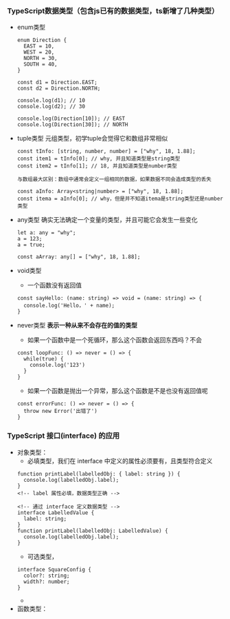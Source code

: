 ### TypeScript数据类型（包含js已有的数据类型，ts新增了几种类型）
* enum类型
  ```
  enum Direction {
    EAST = 10,
    WEST = 20,
    NORTH = 30,
    SOUTH = 40,
  }
  
  const d1 = Direction.EAST;
  const d2 = Direction.NORTH;
  
  console.log(d1); // 10
  console.log(d2); // 30

  console.log(Direction[10]); // EAST
  console.log(Direction[30]); // NORTH
  ```
* tuple类型
  元组类型，初学tuple会觉得它和数组非常相似
  ```
  const tInfo: [string, number, number] = ["why", 18, 1.88];
  const item1 = tInfo[0]; // why, 并且知道类型是string类型
  const item2 = tInfo[1]; // 18, 并且知道类型是number类型

  与数组最大区别：数组中通常会定义一组相同的数据，如果数据不同会造成类型的丢失

  const aInfo: Array<string|number> = ["why", 18, 1.88];
  const itema = aInfo[0]; // why，但是并不知道itema是string类型还是number类型
  ```

* any类型
  确实无法确定一个变量的类型，并且可能它会发生一些变化
  ```
  let a: any = "why";
  a = 123;
  a = true;
  
  const aArray: any[] = ["why", 18, 1.88];
  ```
* void类型
  + 一个函数没有返回值
  ```
  const sayHello: (name: string) => void = (name: string) => {
    console.log('Hello，' + name);
  }
  ```

* never类型
  <b>表示一种从来不会存在的值的类型</b>
  + 如果一个函数中是一个死循环，那么这个函数会返回东西吗？不会
  ```
  const loopFunc: () => never = () => {
    while(true) {
      console.log('123')
    }
  }
  ```
  + 如果一个函数是抛出一个异常，那么这个函数是不是也没有返回值呢
  ```
  const errorFunc: () => never = () => {
    throw new Error('出错了')
  }
  ```
  
### TypeScript 接口(interface) 的应用
* 对象类型：
  + 必填类型，我们在 interface 中定义的属性必须要有，且类型符合定义
  ```
  function printLabel(labelledObj: { label: string }) {
    console.log(labelledObj.label);
  }
  <!-- label 属性必填，数据类型正确 -->

  <!-- 通过 interface 定义数据类型 -->
  interface LabelledValue {
    label: string;
  }
  function printLabel(labelledObj: LabelledValue) {
    console.log(labelledObj.label);
  }
  ```
  + 可选类型，
  ```
  interface SquareConfig {
    color?: string;
    width?: number;
  }
  ```
  + 
* 函数类型：
  